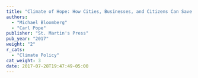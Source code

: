 ```yaml
---
title: "Climate of Hope: How Cities, Businesses, and Citizens Can Save the Planet"
authors:
  - "Michael Bloomberg"
  - "Carl Pope"
publisher: "St. Martin's Press"
pub_year: "2017"
weight: "2"
r_cats:
  - "Climate Policy"
cat_weight: 3
date: 2017-07-28T19:47:49-05:00
---
```

